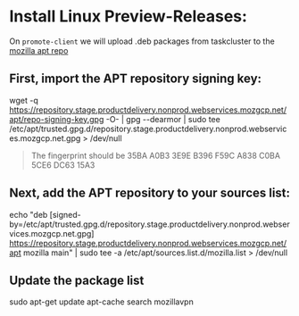 

# Install Linux Preview-Releases: 

On `promote-client` we will upload .deb packages from taskcluster to the [mozilla apt repo](https://blog.nightly.mozilla.org/2023/10/30/introducing-mozillas-firefox-nightly-deb-packages-for-debian-based-linux-distributions/)

## First, import the APT repository signing key:
wget -q https://repository.stage.productdelivery.nonprod.webservices.mozgcp.net/apt/repo-signing-key.gpg -O- | gpg --dearmor | sudo tee /etc/apt/trusted.gpg.d/repository.stage.productdelivery.nonprod.webservices.mozgcp.net.gpg > /dev/null
> The fingerprint should be 35BA A0B3 3E9E B396 F59C A838 C0BA 5CE6 DC63 15A3

## Next, add the APT repository to your sources list:
echo "deb [signed-by=/etc/apt/trusted.gpg.d/repository.stage.productdelivery.nonprod.webservices.mozgcp.net.gpg] https://repository.stage.productdelivery.nonprod.webservices.mozgcp.net/apt mozilla main" | sudo tee -a /etc/apt/sources.list.d/mozilla.list > /dev/null

## Update the package list
sudo apt-get update
apt-cache search mozillavpn
